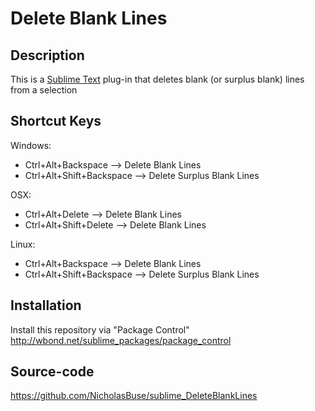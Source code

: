 Delete Blank Lines
========================

Description
------------------

This is a [Sublime Text](http://www.sublimetext.com/ ) plug-in that deletes blank (or surplus blank) lines from a selection

Shortcut Keys
------------------

Windows:
- Ctrl+Alt+Backspace --> Delete Blank Lines
- Ctrl+Alt+Shift+Backspace --> Delete Surplus Blank Lines

OSX:
- Ctrl+Alt+Delete --> Delete Blank Lines
- Ctrl+Alt+Shift+Delete --> Delete Blank Lines

Linux:
- Ctrl+Alt+Backspace --> Delete Blank Lines
- Ctrl+Alt+Shift+Backspace --> Delete Surplus Blank Lines

Installation
------------------

Install this repository via "Package Control" http://wbond.net/sublime_packages/package_control

Source-code
------------------

https://github.com/NicholasBuse/sublime_DeleteBlankLines


